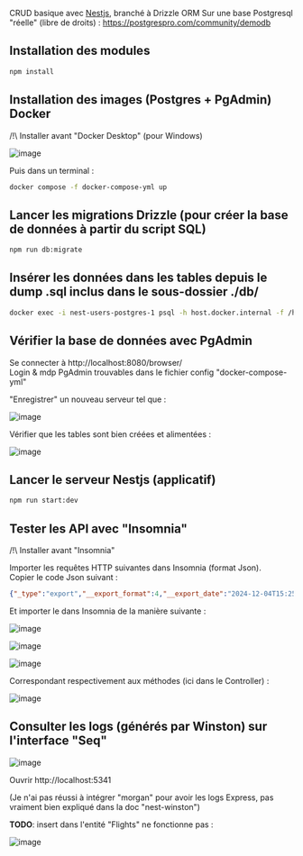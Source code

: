 CRUD basique avec [Nestjs](https://nestjs.com/), branché à Drizzle ORM
Sur une base Postgresql "réelle" (libre de droits) :
https://postgrespro.com/community/demodb

## Installation des modules

```bash
npm install
```

## Installation des images (Postgres + PgAdmin) Docker

/!\ Installer avant "Docker Desktop" (pour Windows)

![image](https://github.com/user-attachments/assets/13fe9ec6-edaf-485f-b03f-4d2c2267a24c)

Puis dans un terminal :
```bash
docker compose -f docker-compose-yml up
```

## Lancer les migrations Drizzle (pour créer la base de données à partir du script SQL)

```bash
npm run db:migrate
```

## Insérer les données dans les tables depuis le dump .sql inclus dans le sous-dossier ./db/

```bash
docker exec -i nest-users-postgres-1 psql -h host.docker.internal -f /home/db/airports_db.sql -U postgres
```

## Vérifier la base de données avec PgAdmin

Se connecter à http://localhost:8080/browser/  
Login & mdp PgAdmin trouvables dans le fichier config "docker-compose-yml"  

"Enregistrer" un nouveau serveur tel que : 

![image](https://github.com/user-attachments/assets/e05e8b2c-04f7-4aee-9fde-bdfab0f0ffa5)

Vérifier que les tables sont bien créées et alimentées : 

![image](https://github.com/user-attachments/assets/fe0ea7d0-1eb1-40fe-aa54-c3b8df8b91cb)


## Lancer le serveur Nestjs (applicatif)

```bash
npm run start:dev
```

## Tester les API avec "Insomnia"

/!\ Installer avant "Insomnia"

Importer les requêtes HTTP suivantes dans Insomnia (format Json).  
Copier le code Json suivant :

```json
{"_type":"export","__export_format":4,"__export_date":"2024-12-04T15:25:10.055Z","__export_source":"insomnia.desktop.app:v10.2.0","resources":[{"_id":"req_7681b8b4720841f3a42abf1cae294502","parentId":"wrk_3322a2956942472c9aa1d28ec985af0e","modified":1732877569653,"created":1730211448596,"url":"http://localhost:3000/airports_data/","name":"Airports_data - Insert","description":"","method":"POST","body":{"mimeType":"application/json","text":"{\n  \"airportCode\" : \"ZMI\",\t\n\t\"airportName\" : \"SEDR Airport 3\",\n\t\"city\" : \"Saint Etienne\",\n\t\"coordinates\" : {\"x\":48.0063018799,\"y\":46.2832984924},\n\t\"timezone\" : \"Beijing/Bangkok\"\n}"},"parameters":[],"headers":[{"name":"Content-Type","value":"application/json"},{"name":"User-Agent","value":"insomnia/10.1.1"}],"authentication":{},"metaSortKey":-1730211448596,"isPrivate":false,"pathParameters":[],"settingStoreCookies":true,"settingSendCookies":true,"settingDisableRenderRequestBody":false,"settingEncodeUrl":true,"settingRebuildPath":true,"settingFollowRedirects":"global","_type":"request"},{"_id":"wrk_3322a2956942472c9aa1d28ec985af0e","parentId":null,"modified":1730110611928,"created":1730110611928,"name":"NestJs-Airports","description":"","scope":"collection","_type":"workspace"},{"_id":"req_660c8f2dfcca41b090ed1006d40cd290","parentId":"wrk_3322a2956942472c9aa1d28ec985af0e","modified":1733325620247,"created":1732875615194,"url":"http://localhost:3000/flights/","name":"Flights - Insert","description":"","method":"POST","body":{"mimeType":"application/json","text":"{\n\t\"flightId\": 99999,\n\t\"flightNo\": \"PG9999\",\n\t\"scheduledDeparture\": \"2017-08-19 06:35:00+00\",\n\t\"scheduledArrival\": \"2017-08-19 09:00:00+00\",\n\t\"departureAirport\": \"KRO\",\n\t\"arrivalAirport\": \"KJA\",\n\t\"status\": \"Scheduled\",\n\t\"aircraftCode\": \"CR2\",\n\t\"actualDeparture\": null,\n\t\"actualArrival\": null\n}"},"parameters":[],"headers":[{"name":"Content-Type","value":"application/json"},{"name":"User-Agent","value":"insomnia/10.1.1"}],"authentication":{},"metaSortKey":-1730202619853,"isPrivate":false,"pathParameters":[],"settingStoreCookies":true,"settingSendCookies":true,"settingDisableRenderRequestBody":false,"settingEncodeUrl":true,"settingRebuildPath":true,"settingFollowRedirects":"global","_type":"request"},{"_id":"req_f61cbf73c4ec46599af09381668b5051","parentId":"wrk_3322a2956942472c9aa1d28ec985af0e","modified":1732718261020,"created":1730193791110,"url":"http://localhost:3000/airports_data/MQF","name":"Airports_data - Update","description":"","method":"PATCH","body":{"mimeType":"application/json","text":"{\n\t\"airportName\": \"SEDR Airport\",\n\t\"city\": \"Saint Etienne city two\",\n\t\"coordinates\": {\n\t\t\"x\": 48.0063018799,\n\t\t\"y\": 46.2832984924\n\t},\n\t\"timezone\": \"Beijing/Bangkok\"\n}\n"},"parameters":[],"headers":[{"name":"Content-Type","value":"application/json"},{"name":"User-Agent","value":"insomnia/10.1.1"}],"authentication":{},"metaSortKey":-1730193791110,"isPrivate":false,"pathParameters":[],"settingStoreCookies":true,"settingSendCookies":true,"settingDisableRenderRequestBody":false,"settingEncodeUrl":true,"settingRebuildPath":true,"settingFollowRedirects":"global","_type":"request"},{"_id":"req_6673f51cd0884ba58bff2aab60b5963a","parentId":"wrk_3322a2956942472c9aa1d28ec985af0e","modified":1733325737286,"created":1732875628804,"url":"http://localhost:3000/flights/99999","name":"Flights - Update","description":"","method":"PATCH","body":{"mimeType":"application/json","text":"{\n\t\"flightNo\": \"PG9998\",\n\t\"scheduledDeparture\": \"2017-08-19 06:35:00+00\",\n\t\"scheduledArrival\": \"2017-08-19 09:00:00+00\",\n\t\"departureAirport\": \"KRO\",\n\t\"arrivalAirport\": \"KJA\",\n\t\"status\": \"Scheduled\",\n\t\"aircraftCode\": \"CR2\",\n\t\"actualDeparture\": null,\n\t\"actualArrival\": null\n}"},"parameters":[],"headers":[{"name":"Content-Type","value":"application/json"},{"name":"User-Agent","value":"insomnia/10.1.1"}],"authentication":{},"metaSortKey":-1730161921129,"isPrivate":false,"pathParameters":[],"settingStoreCookies":true,"settingSendCookies":true,"settingDisableRenderRequestBody":false,"settingEncodeUrl":true,"settingRebuildPath":true,"settingFollowRedirects":"global","_type":"request"},{"_id":"req_45df4a4b8d074ca3a9066a37a797e069","parentId":"wrk_3322a2956942472c9aa1d28ec985af0e","modified":1732635456208,"created":1730130051148,"url":"http://localhost:3000/airports_data/VOZ","name":"Airports_data - Delete","description":"","method":"DELETE","body":{},"parameters":[],"headers":[{"name":"User-Agent","value":"insomnia/10.1.1"}],"authentication":{},"metaSortKey":-1730130051148,"isPrivate":false,"pathParameters":[],"settingStoreCookies":true,"settingSendCookies":true,"settingDisableRenderRequestBody":false,"settingEncodeUrl":true,"settingRebuildPath":true,"settingFollowRedirects":"global","_type":"request"},{"_id":"req_1cbf7fcf0d494fa0a33f8824f5d3c45e","parentId":"wrk_3322a2956942472c9aa1d28ec985af0e","modified":1733325798568,"created":1732875635542,"url":"http://localhost:3000/flights/99999","name":"Flights - Delete","description":"","method":"DELETE","body":{},"parameters":[],"headers":[{"name":"User-Agent","value":"insomnia/10.1.1"}],"authentication":{},"metaSortKey":-1730128520170,"isPrivate":false,"pathParameters":[],"settingStoreCookies":true,"settingSendCookies":true,"settingDisableRenderRequestBody":false,"settingEncodeUrl":true,"settingRebuildPath":true,"settingFollowRedirects":"global","_type":"request"},{"_id":"req_bfd34aaad81c4e28b906153147522dfb","parentId":"wrk_3322a2956942472c9aa1d28ec985af0e","modified":1730193945275,"created":1730126989192,"url":"http://localhost:3000/airports_data/","name":"Airports_data - Find All","description":"","method":"GET","body":{},"parameters":[],"headers":[{"name":"User-Agent","value":"insomnia/10.1.1"}],"authentication":{},"metaSortKey":-1730126989192,"isPrivate":false,"pathParameters":[],"settingStoreCookies":true,"settingSendCookies":true,"settingDisableRenderRequestBody":false,"settingEncodeUrl":true,"settingRebuildPath":true,"settingFollowRedirects":"global","_type":"request"},{"_id":"req_f98d4f9ea195477dbff4e7fc6e34d13a","parentId":"wrk_3322a2956942472c9aa1d28ec985af0e","modified":1732876545172,"created":1732875646889,"url":"http://localhost:3000/flights/","name":"Flights - Find All","description":"","method":"GET","body":{},"parameters":[],"headers":[{"name":"User-Agent","value":"insomnia/10.1.1"}],"authentication":{},"metaSortKey":-1730118933376.5,"isPrivate":false,"pathParameters":[],"settingStoreCookies":true,"settingSendCookies":true,"settingDisableRenderRequestBody":false,"settingEncodeUrl":true,"settingRebuildPath":true,"settingFollowRedirects":"global","_type":"request"},{"_id":"req_82d7c566014e4354bdde525cdcf67793","parentId":"wrk_3322a2956942472c9aa1d28ec985af0e","modified":1732718256866,"created":1730110877561,"url":"http://localhost:3000/airports_data/MQF","name":"Airports_data - Get By Id","description":"","method":"GET","body":{},"parameters":[],"headers":[{"name":"User-Agent","value":"insomnia/10.1.1"}],"authentication":{},"metaSortKey":-1730110877561,"isPrivate":false,"pathParameters":[],"settingStoreCookies":true,"settingSendCookies":true,"settingDisableRenderRequestBody":false,"settingEncodeUrl":true,"settingRebuildPath":true,"settingFollowRedirects":"global","_type":"request"},{"_id":"req_6bb762929c664bb6b13ce4b763f47f28","parentId":"wrk_3322a2956942472c9aa1d28ec985af0e","modified":1733325806839,"created":1732875653662,"url":"http://localhost:3000/flights/99999","name":"Flights - Get By Id","description":"","method":"GET","body":{},"parameters":[],"headers":[{"name":"User-Agent","value":"insomnia/10.1.1"}],"authentication":{},"metaSortKey":-1730110877511,"isPrivate":false,"pathParameters":[],"settingStoreCookies":true,"settingSendCookies":true,"settingDisableRenderRequestBody":false,"settingEncodeUrl":true,"settingRebuildPath":true,"settingFollowRedirects":"global","_type":"request"},{"_id":"env_b6c46a6f4ecdc5f55ab6d534ace1222315e99546","parentId":"wrk_3322a2956942472c9aa1d28ec985af0e","modified":1730110611930,"created":1730110611930,"name":"Base Environment","data":{},"dataPropertyOrder":null,"color":null,"isPrivate":false,"metaSortKey":1730110611930,"_type":"environment"},{"_id":"jar_b6c46a6f4ecdc5f55ab6d534ace1222315e99546","parentId":"wrk_3322a2956942472c9aa1d28ec985af0e","modified":1730110611933,"created":1730110611933,"name":"Default Jar","cookies":[],"_type":"cookie_jar"}]}
```

Et importer le dans Insomnia de la manière suivante : 

![image](https://github.com/user-attachments/assets/025f1db7-aeae-443b-bec1-e26483e02166)

![image](https://github.com/user-attachments/assets/400461a1-a473-4f43-ba9a-a353f85e855c)



![image](https://github.com/user-attachments/assets/1eb9a7ce-4cfd-4010-b21f-10fdd28f7efc)

Correspondant respectivement aux méthodes (ici dans le Controller) :

![image](https://github.com/user-attachments/assets/86f4dd7a-92dc-4131-9316-c3df0db1de88)

## Consulter les logs (générés par Winston) sur l'interface "Seq"

![image](https://github.com/user-attachments/assets/5d2d997d-3d80-4b67-b16b-0a98658eb093)

Ouvrir http://localhost:5341

(Je n'ai pas réussi à intégrer "morgan" pour avoir les logs Express, pas vraiment bien expliqué dans la doc "nest-winston")

**TODO**: insert dans l'entité "Flights" ne fonctionne pas :

![image](https://github.com/user-attachments/assets/d7a60bee-632e-45e5-86ac-74ec87b080a6)


